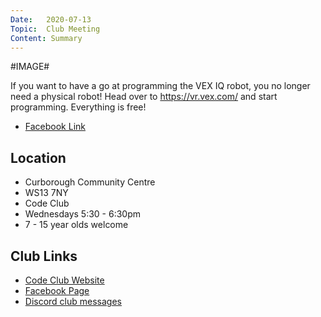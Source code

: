 ```yaml
---
Date:   2020-07-13
Topic:  Club Meeting
Content: Summary
---
```

#IMAGE#

If you want to have a go at programming the VEX IQ robot, you no longer need a physical robot! Head over to https://vr.vex.com/ and start programming. Everything is free!

* [Facebook Link](https://www.facebook.com/1481985248595237/posts/2913359372124477/)

## Location

* Curborough Community Centre
* WS13 7NY
* Code Club
* Wednesdays 5:30 - 6:30pm
* 7 - 15 year olds welcome

## Club Links

* [Code Club Website](https://lichfield-code-club.github.io/)
* [Facebook Page](https://www.facebook.com/LichfieldCoders)
* [Discord club messages](https://discord.gg/szz6xGK)
